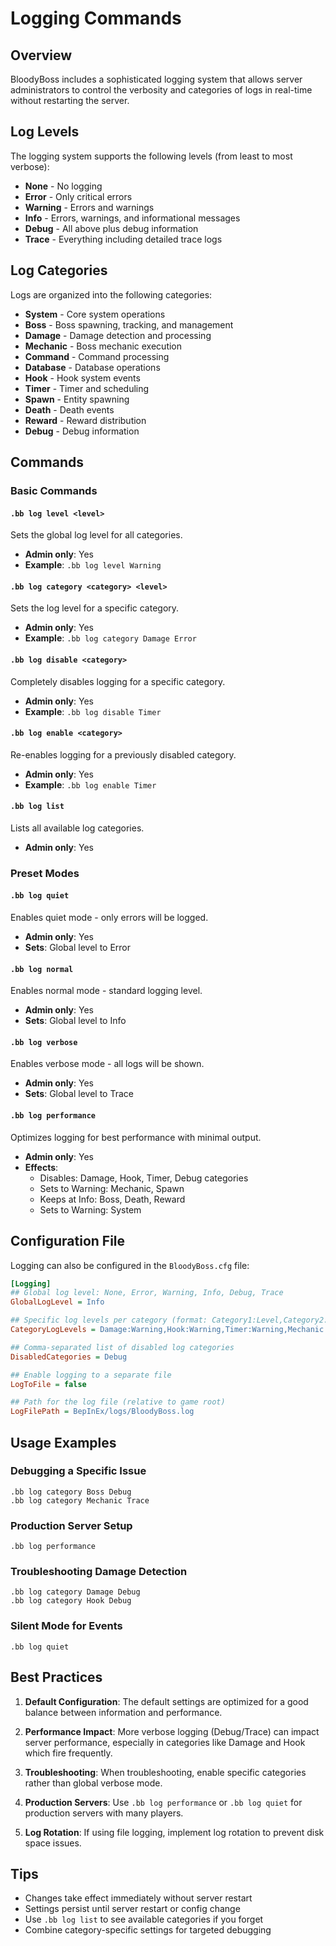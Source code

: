# Logging Commands

## Overview
BloodyBoss includes a sophisticated logging system that allows server administrators to control the verbosity and categories of logs in real-time without restarting the server.

## Log Levels
The logging system supports the following levels (from least to most verbose):
- **None** - No logging
- **Error** - Only critical errors
- **Warning** - Errors and warnings
- **Info** - Errors, warnings, and informational messages
- **Debug** - All above plus debug information
- **Trace** - Everything including detailed trace logs

## Log Categories
Logs are organized into the following categories:
- **System** - Core system operations
- **Boss** - Boss spawning, tracking, and management
- **Damage** - Damage detection and processing
- **Mechanic** - Boss mechanic execution
- **Command** - Command processing
- **Database** - Database operations
- **Hook** - Hook system events
- **Timer** - Timer and scheduling
- **Spawn** - Entity spawning
- **Death** - Death events
- **Reward** - Reward distribution
- **Debug** - Debug information

## Commands

### Basic Commands

#### `.bb log level <level>`
Sets the global log level for all categories.
- **Admin only**: Yes
- **Example**: `.bb log level Warning`

#### `.bb log category <category> <level>`
Sets the log level for a specific category.
- **Admin only**: Yes
- **Example**: `.bb log category Damage Error`

#### `.bb log disable <category>`
Completely disables logging for a specific category.
- **Admin only**: Yes
- **Example**: `.bb log disable Timer`

#### `.bb log enable <category>`
Re-enables logging for a previously disabled category.
- **Admin only**: Yes
- **Example**: `.bb log enable Timer`

#### `.bb log list`
Lists all available log categories.
- **Admin only**: Yes

### Preset Modes

#### `.bb log quiet`
Enables quiet mode - only errors will be logged.
- **Admin only**: Yes
- **Sets**: Global level to Error

#### `.bb log normal`
Enables normal mode - standard logging level.
- **Admin only**: Yes
- **Sets**: Global level to Info

#### `.bb log verbose`
Enables verbose mode - all logs will be shown.
- **Admin only**: Yes
- **Sets**: Global level to Trace

#### `.bb log performance`
Optimizes logging for best performance with minimal output.
- **Admin only**: Yes
- **Effects**:
  - Disables: Damage, Hook, Timer, Debug categories
  - Sets to Warning: Mechanic, Spawn
  - Keeps at Info: Boss, Death, Reward
  - Sets to Warning: System

## Configuration File
Logging can also be configured in the `BloodyBoss.cfg` file:

```ini
[Logging]
## Global log level: None, Error, Warning, Info, Debug, Trace
GlobalLogLevel = Info

## Specific log levels per category (format: Category1:Level,Category2:Level)
CategoryLogLevels = Damage:Warning,Hook:Warning,Timer:Warning,Mechanic:Info,Debug:None

## Comma-separated list of disabled log categories
DisabledCategories = Debug

## Enable logging to a separate file
LogToFile = false

## Path for the log file (relative to game root)
LogFilePath = BepInEx/logs/BloodyBoss.log
```

## Usage Examples

### Debugging a Specific Issue
```
.bb log category Boss Debug
.bb log category Mechanic Trace
```

### Production Server Setup
```
.bb log performance
```

### Troubleshooting Damage Detection
```
.bb log category Damage Debug
.bb log category Hook Debug
```

### Silent Mode for Events
```
.bb log quiet
```

## Best Practices

1. **Default Configuration**: The default settings are optimized for a good balance between information and performance.

2. **Performance Impact**: More verbose logging (Debug/Trace) can impact server performance, especially in categories like Damage and Hook which fire frequently.

3. **Troubleshooting**: When troubleshooting, enable specific categories rather than global verbose mode.

4. **Production Servers**: Use `.bb log performance` or `.bb log quiet` for production servers with many players.

5. **Log Rotation**: If using file logging, implement log rotation to prevent disk space issues.

## Tips

- Changes take effect immediately without server restart
- Settings persist until server restart or config change
- Use `.bb log list` to see available categories if you forget
- Combine category-specific settings for targeted debugging